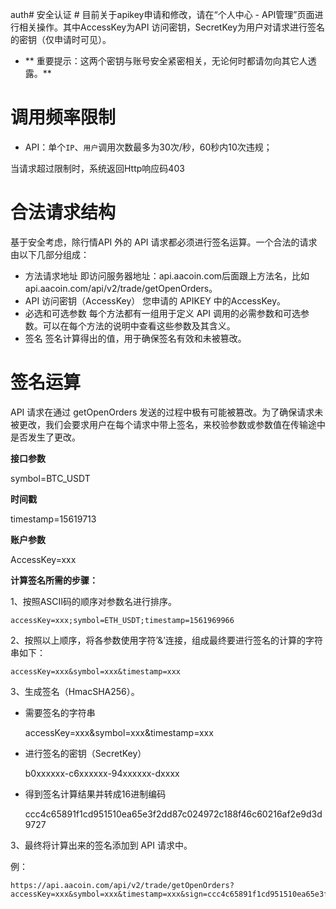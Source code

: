 auth# 安全认证 #
目前关于apikey申请和修改，请在“个人中心 - API管理”页面进行相关操作。其中AccessKey为API 访问密钥，SecretKey为用户对请求进行签名的密钥（仅申请时可见）。

- ** 重要提示：这两个密钥与账号安全紧密相关，无论何时都请勿向其它人透露。**

# 调用频率限制 #
- API：单个`IP`、`用户`调用次数最多为30次/秒，60秒内10次违规；

当请求超过限制时，系统返回Http响应码403

# 合法请求结构 #
基于安全考虑，除行情API 外的 API 请求都必须进行签名运算。一个合法的请求由以下几部分组成：
- 方法请求地址 即访问服务器地址：api.aacoin.com后面跟上方法名，比如api.aacoin.com/api/v2/trade/getOpenOrders。
- API 访问密钥（AccessKey） 您申请的 APIKEY 中的AccessKey。
- 必选和可选参数 每个方法都有一组用于定义 API 调用的必需参数和可选参数。可以在每个方法的说明中查看这些参数及其含义。
- 签名 签名计算得出的值，用于确保签名有效和未被篡改。


# 签名运算 #
API 请求在通过 getOpenOrders 发送的过程中极有可能被篡改。为了确保请求未被更改，我们会要求用户在每个请求中带上签名，来校验参数或参数值在传输途中是否发生了更改。

**接口参数**

symbol=BTC_USDT

**时间戳**

timestamp=15619713

**账户参数**

AccessKey=xxx

**计算签名所需的步骤：**

1、按照ASCII码的顺序对参数名进行排序。

    accessKey=xxx;symbol=ETH_USDT;timestamp=1561969966

2、按照以上顺序，将各参数使用字符’&’连接，组成最终要进行签名的计算的字符串如下：

    accessKey=xxx&symbol=xxx&timestamp=xxx

3、生成签名（HmacSHA256）。

- 需要签名的字符串

    accessKey=xxx&symbol=xxx&timestamp=xxx

- 进行签名的密钥（SecretKey）

    b0xxxxxx-c6xxxxxx-94xxxxxx-dxxxx

- 得到签名计算结果并转成16进制编码

    ccc4c65891f1cd951510ea65e3f2dd87c024972c188f46c60216af2e9d3d9727

3、最终将计算出来的签名添加到 API 请求中。

例：

    https://api.aacoin.com/api/v2/trade/getOpenOrders?accessKey=xxx&symbol=xxx&timestamp=xxx&sign=ccc4c65891f1cd951510ea65e3f2dd87c024972c188f46c60216af2e9d3d9727
